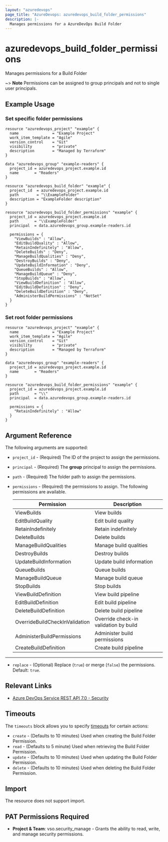 ```yaml
---
layout: "azuredevops"
page_title: "AzureDevops: azuredevops_build_folder_permissions"
description: |-
  Manages permissions for a AzureDevOps Build Folder
---
```


# azuredevops_build_folder_permissions

Manages permissions for a Build Folder

~> **Note** Permissions can be assigned to group principals and not to single user principals.

## Example Usage
### Set specific folder permissions

```hcl
resource "azuredevops_project" "example" {
  name               = "Example Project"
  work_item_template = "Agile"
  version_control    = "Git"
  visibility         = "private"
  description        = "Managed by Terraform"
}

data "azuredevops_group" "example-readers" {
  project_id = azuredevops_project.example.id
  name       = "Readers"
}

resource "azuredevops_build_folder" "example" {
  project_id  = azuredevops_project.example.id
  path        = "\\ExampleFolder"
  description = "ExampleFolder description"
}

resource "azuredevops_build_folder_permissions" "example" {
  project_id = azuredevops_project.example.id
  path       = "\\ExampleFolder"
  principal  = data.azuredevops_group.example-readers.id

  permissions = {
    "ViewBuilds" : "Allow",
    "EditBuildQuality" : "Allow",
    "RetainIndefinitely" : "Allow",
    "DeleteBuilds" : "Deny",
    "ManageBuildQualities" : "Deny",
    "DestroyBuilds" : "Deny",
    "UpdateBuildInformation" : "Deny",
    "QueueBuilds" : "Allow",
    "ManageBuildQueue" : "Deny",
    "StopBuilds" : "Allow",
    "ViewBuildDefinition" : "Allow",
    "EditBuildDefinition" : "Deny",
    "DeleteBuildDefinition" : "Deny",
    "AdministerBuildPermissions" : "NotSet"
  }
}
```
### Set root folder permissions
```hcl
resource "azuredevops_project" "example" {
  name               = "Example Project"
  work_item_template = "Agile"
  version_control    = "Git"
  visibility         = "private"
  description        = "Managed by Terraform"
}

data "azuredevops_group" "example-readers" {
  project_id = azuredevops_project.example.id
  name       = "Readers"
}

resource "azuredevops_build_folder_permissions" "example" {
  project_id = azuredevops_project.example.id
  path       = "\\"
  principal  = data.azuredevops_group.example-readers.id

  permissions = {
    "RetainIndefinitely" : "Allow"
  }
}
```

## Argument Reference

The following arguments are supported:

* `project_id` - (Required) The ID of the project to assign the permissions.

* `principal` - (Required) The **group** principal to assign the permissions.

* `path` - (Required) The folder path to assign the permissions.

* `permissions` - (Required) the permissions to assign. The following permissions are available.

    | Permission                     | Description                           |
    |--------------------------------|---------------------------------------|
    | ViewBuilds                     | View builds                           |
    | EditBuildQuality               | Edit build quality                    |
    | RetainIndefinitely             | Retain indefinitely                   |
    | DeleteBuilds                   | Delete builds                         |
    | ManageBuildQualities           | Manage build qualities                |
    | DestroyBuilds                  | Destroy builds                        |
    | UpdateBuildInformation         | Update build information              |
    | QueueBuilds                    | Queue builds                          |
    | ManageBuildQueue               | Manage build queue                    |
    | StopBuilds                     | Stop builds                           |
    | ViewBuildDefinition            | View build pipeline                   |
    | EditBuildDefinition            | Edit build pipeline                   |
    | DeleteBuildDefinition          | Delete build pipeline                 |
    | OverrideBuildCheckInValidation | Override check-in validation by build |
    | AdministerBuildPermissions     | Administer build permissions          |
    | CreateBuildDefinition          | Create build pipeline                 |

---

* `replace` - (Optional) Replace (`true`) or merge (`false`) the permissions. Default: `true`.

## Relevant Links

* [Azure DevOps Service REST API 7.0 - Security](https://docs.microsoft.com/en-us/rest/api/azure/devops/security/?view=azure-devops-rest-7.0)

## Timeouts

The `timeouts` block allows you to specify [timeouts](https://developer.hashicorp.com/terraform/language/resources/syntax#operation-timeouts) for certain actions:

* `create` - (Defaults to 10 minutes) Used when creating the Build Folder Permission.
* `read` - (Defaults to 5 minute) Used when retrieving the Build Folder Permission.
* `update` - (Defaults to 10 minutes) Used when updating the Build Folder Permission.
* `delete` - (Defaults to 10 minutes) Used when deleting the Build Folder Permission.

## Import

The resource does not support import.

## PAT Permissions Required

- **Project & Team**: vso.security_manage - Grants the ability to read, write, and manage security permissions.
